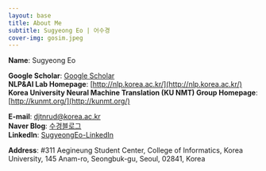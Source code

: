 ```yaml
---
layout: base
title: About Me
subtitle: Sugyeong Eo | 어수경
cover-img: gosim.jpeg
---
```


**Name**: Sugyeong Eo <br>

**Google Scholar**: [Google Scholar](https://scholar.google.com/citations?user=s4GjpoEAAAAJ&hl=en) <br>
**NLP&AI Lab Homepage**: [http://nlp.korea.ac.kr/](http://nlp.korea.ac.kr/) <br>
**Korea University Neural Machine Translation (KU NMT) Group Homepage**: [http://kunmt.org/](http://kunmt.org/) <br>

**E-mail**: djtnrud@korea.ac.kr <br>
**Naver Blog**: [수경블로그](https://blog.naver.com/djtnrud123) <br>
**LinkedIn**: [SugyeongEo-LinkedIn](https://www.linkedin.com/in/sugyeong-eo-21a23015b/) <br>

**Address**: #311 Aegineung Student Center, College of Informatics, Korea University, 145 Anam-ro, Seongbuk-gu, Seoul, 02841, Korea <br>

